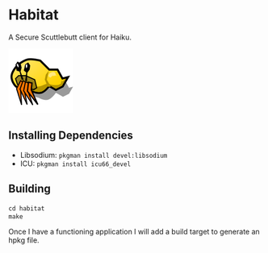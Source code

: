 # Habitat

A Secure Scuttlebutt client for Haiku.

![Habitat icon](./Habitat-icon.svg)

## Installing Dependencies

- Libsodium: `pkgman install devel:libsodium`
- ICU: `pkgman install icu66_devel`

## Building

```
cd habitat
make
```

Once I have a functioning application I will add a build target to generate an
hpkg file.
